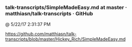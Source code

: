 ﻿

### talk-transcripts/SimpleMadeEasy.md at master · matthiasn/talk-transcripts · GitHub
@ 5/22/17 2:31:37 PM

https://github.com/matthiasn/talk-transcripts/blob/master/Hickey_Rich/SimpleMadeEasy.md

